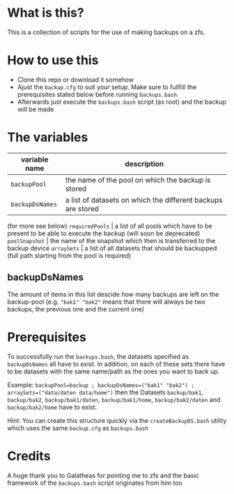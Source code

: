 # What is this?
This is a collection of scripts for the use of making backups on a zfs.

# How to use this
- Clone this repo or download it somehow
- Ajust the `backup.cfg` to suit your setup. Make sure to fullfill the
  prerequisites stated below before running `backups.bash`
- Afterwards just execute the `backups.bash` script (as root) and the backup will be made

# The variables
variable name | description
-------|-------
`backupPool` | the name of the pool on which the backup is stored
`backupDsNames` | a list of datasets on which the different backups are stored
(for more see below)
`requiredPools` | a list of all pools which have to be present to be able to execute the backup (will soon be deprecated)
`poolSnapshot` | the name of the snapshot which then is transferred to the backup device
`arraySets` | a list of all datasets that should be backupped (full path starting from the pool is required)

## backupDsNames
The amount of items in this list descide how many backups are left on the
backup-pool (e.g. `"bak1" "bak2"` means that there will always be two backups,
the previous one and the current one)

# Prerequisites
To successfully run the `backups.bash`, the datasets specified as
`backupDsNames` all have to exist. In addition, on each of these sets there have
to be datasets with the same name/path as the ones you want to back up.

Example: `backupPool=backup ; backupDsNames=("bak1" "bak2") ; arraySets=("data/daten data/home")`
then the Datasets `backup/bak1`, `backup/bak2`, `backup/bak1/daten`,
`backup/bak1/home`, `backup/bak2/daten` and `backup/bak2/home` have to exist.

Hint: You can create this structure quickly via the `createBackupDS.bash`
utility which uses the same `backup.cfg` as `backups.bash`

# Credits
A huge thank you to Galatheas for pointing me to zfs and the basic framework of
the `backups.bash` script originates from him too
